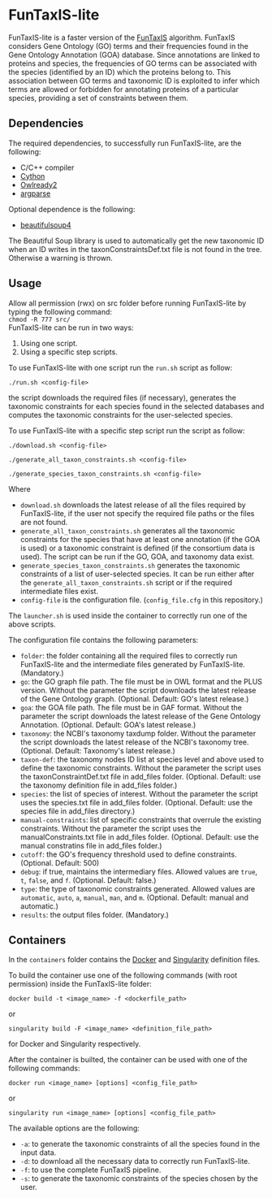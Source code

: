 # FunTaxIS-lite
FunTaxIS-lite is a faster version of the [FunTaxIS](https://www.nature.com/articles/srep31971) algorithm. FunTaxIS considers Gene Ontology (GO) terms and their frequencies found in the Gene Ontology Annotation (GOA) database. Since annotations are linked to proteins and species, the frequencies of GO terms can be associated with the species (identified by an ID) which the proteins belong to. This association between GO terms and taxonomic ID is exploited to infer which terms are allowed or forbidden for annotating proteins of a particular species, providing a set of constraints between them.
## Dependencies
The required dependencies, to successfully run FunTaxIS-lite, are the following:

* C/C++ compiler
* [Cython](https://pypi.org/project/Cython/)
* [Owlready2](https://pypi.org/project/Owlready2/)
* [argparse](https://pypi.org/project/argparse/)



Optional dependence is the following:

 * [beautifulsoup4](https://pypi.org/project/beautifulsoup4/)

The Beautiful Soup library is used to automatically get the new taxonomic ID when an ID writes in the taxonConstraintsDef.txt file is not found in the tree. Otherwise a warning is thrown.

## Usage

Allow all permission (rwx) on src folder before running FunTaxIS-lite by typing the following command:
   <br> <code>chmod -R 777 src/ </code>
<br> FunTaxIS-lite can be run in two ways:

1.  Using one script.
2.  Using a specific step scripts.

To use FunTaxIS-lite with one script run the `run.sh` script as follow:

    ./run.sh <config-file>

the script downloads the required files (if necessary), generates the taxonomic constraints for each species found in the selected databases and computes the taxonomic constraints for the user-selected species.

To use FunTaxIS-lite with a specific step script run the script as follow:

    ./download.sh <config-file>

    ./generate_all_taxon_constraints.sh <config-file>

    ./generate_species_taxon_constraints.sh <config-file>

Where

- `download.sh` downloads the latest release of all the files required by FunTaxIS-lite, if the user not specify the required file paths or the files are not found.
- `generate_all_taxon_constraints.sh` generates all the taxonomic constraints for the species that have at least one annotation (if the GOA is used) or a taxonomic constraint is defined (if the consortium data is used). The script can be run if the GO, GOA, and taxonomy data exist.
- `generate_species_taxon_constraints.sh` generates the taxonomic constraints of a list of user-selected species. It can be run either after the `generate_all_taxon_constraints.sh` script or if the required intermediate files exist.
- `config-file` is the configuration file. (`config_file.cfg` in this repository.)

The `launcher.sh` is used inside the container to correctly run one of the above scripts.

The configuration file contains the following parameters:

- `folder`: the folder containing all the required files to correctly run FunTaxIS-lite and the intermediate files generated by FunTaxIS-lite. (Mandatory.)
- `go`: the GO graph file path. The file must be in OWL format and the PLUS version. Without the parameter the script downloads the latest release of the Gene Ontology graph. (Optional. Default: GO's latest release.)
- `goa`: the GOA file path. The file must be in GAF format. Without the parameter the script downloads the latest release of the Gene Ontology Annotation. (Optional. Default: GOA's latest release.)
- `taxonomy`: the NCBI's taxonomy taxdump folder. Without the parameter the script downloads the latest release of the NCBI's taxonomy tree. (Optional. Default: Taxonomy's latest release.)
- `taxon-def`: the taxonomy nodes ID list at species level and above used to define the taxonomic constraints. Without the parameter the script uses the taxonConstraintDef.txt file in add_files folder. (Optional. Default: use the taxonomy definition file in add_files folder.)
- `species`: the list of species of interest. Without the parameter the script uses the species.txt file in add_files folder. (Optional. Default: use the species file in add_files directory.)
- `manual-constraints`: list of specific constraints that overrule the existing constraints. Without the parameter the script uses the manualConstraints.txt file in add_files folder. (Optional. Default: use the manual constratins file in add_files folder.)
- `cutoff`: the GO's frequency threshold used to define constraints. (Optional. Default: 500)
- `debug`: if true, maintains the intermediary files. Allowed values are `true`, `t`, `false`, and `f`. (Optional. Default: false.)
- `type`: the type of taxonomic constraints generated. Allowed values are `automatic`, `auto`, `a`, `manual`, `man`, and `m`. (Optional. Default: manual and automatic.)
- `results`: the output files folder. (Mandatory.)

## Containers

In the `containers` folder contains the [Docker](https://www.docker.com/) and [Singularity](https://sylabs.io/singularity/) definition files.

To build the container use one of the following commands (with root permission) inside the FunTaxIS-lite folder:

    docker build -t <image_name> -f <dockerfile_path>

or

    singularity build -F <image_name> <definition_file_path>

for Docker and Singularity respectively.

After the container is builted, the container can be used with one of the following commands:

    docker run <image_name> [options] <config_file_path>

or

    singularity run <image_name> [options] <config_file_path>

The available options are the following:
* `-a`: to generate the taxonomic constraints of all the species found in the input data.
* `-d`: to download all the necessary data to correctly run FunTaxIS-lite.
* `-f`: to use the complete FunTaxIS pipeline.
* `-s`: to generate the taxonomic constraints of the species chosen by the user.
